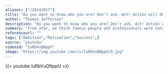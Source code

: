 ```yaml
---
aliases: ["/20141017"]
title: "Do you want to know who you are? Don't ask. Act! Action will delineate and define you."
author: "Thomas Jefferson"
description: "Do you want to know who you are? Don't ask. Act! Action will delineate and define you. - Thomas Jefferson quotes from GetInspired365.com"
summary: "From afar, we think famous people and professionals were naturally talented. You don't do something after you know you are good at it. Everyone has fears and doubts, but it's about persistence. Gutting it out despite those fears and then eventually the anxiety goes away and make you leaps and bounds in your profession."
referenceurl: ""
tags: ["Ambition","Motivation","Success",]
source: "youtube"
videoid: "IuRbVuQNppU"
image: "https://img.youtube.com/vi/IuRbVuQNppU/0.jpg"
---
```


{{< youtube IuRbVuQNppU >}}
